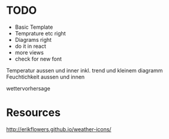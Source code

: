 # TODO
- Basic Template
- Temprature etc right
- Diagrams right
- do it in react
- more views
- check for new font

Temperatur aussen und inner inkl. trend und kleinem diagramm
Feuchtichkeit aussen und innen

wettervorhersage

# Resources
http://erikflowers.github.io/weather-icons/